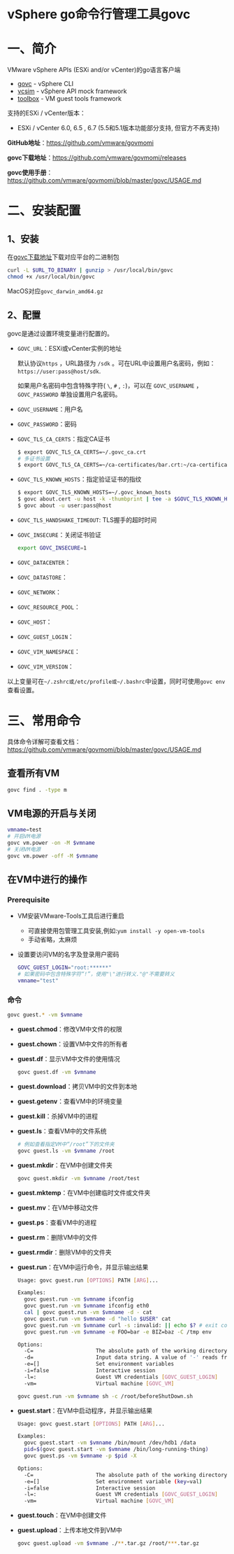 # vSphere go命令行管理工具govc

# 一、简介

VMware vSphere APIs (ESXi and/or vCenter)的go语言客户端

- [govc](https://github.com/vmware/govmomi/blob/master/govc) - vSphere CLI
- [vcsim](https://github.com/vmware/govmomi/blob/master/vcsim) - vSphere API mock framework
- [toolbox](https://github.com/vmware/govmomi/blob/master/toolbox) - VM guest tools framework

支持的ESXi / vCenter版本：

-  ESXi / vCenter 6.0, 6.5 , 6.7 (5.5和5.1版本功能部分支持, 但官方不再支持)

**GitHub地址**：https://github.com/vmware/govmomi

**govc下载地址**：https://github.com/vmware/govmomi/releases

**govc使用手册**：https://github.com/vmware/govmomi/blob/master/govc/USAGE.md

# 二、安装配置

## 1、安装

在[govc下载地址](https://github.com/vmware/govmomi/releases)下载对应平台的二进制包

```bash
curl -L $URL_TO_BINARY | gunzip > /usr/local/bin/govc
chmod +x /usr/local/bin/govc
```

MacOS对应`govc_darwin_amd64.gz`

## 2、配置

govc是通过设置环境变量进行配置的。

- `GOVC_URL`：ESXi或vCenter实例的地址

  默认协议`https` ，URL路径为 `/sdk` 。可在URL中设置用户名密码，例如： `https://user:pass@host/sdk`.

  如果用户名密码中包含特殊字符( `\`, `#` , `:`)，可以在 `GOVC_USERNAME` ， `GOVC_PASSWORD` 单独设置用户名密码。

- `GOVC_USERNAME`：用户名

- `GOVC_PASSWORD`：密码

- `GOVC_TLS_CA_CERTS`：指定CA证书

  ```bash
  $ export GOVC_TLS_CA_CERTS=~/.govc_ca.crt
  # 多证书设置
  $ export GOVC_TLS_CA_CERTS=~/ca-certificates/bar.crt:~/ca-certificates/foo.crt
  ```

- `GOVC_TLS_KNOWN_HOSTS`：指定验证证书的指纹

  ```bash
  $ export GOVC_TLS_KNOWN_HOSTS=~/.govc_known_hosts
  $ govc about.cert -u host -k -thumbprint | tee -a $GOVC_TLS_KNOWN_HOSTS
  $ govc about -u user:pass@host
  ```

- `GOVC_TLS_HANDSHAKE_TIMEOUT`: TLS握手的超时时间

- `GOVC_INSECURE`：关闭证书验证

  ```bash
  export GOVC_INSECURE=1
  ```

- `GOVC_DATACENTER`：

- `GOVC_DATASTORE`：

- `GOVC_NETWORK`：

- `GOVC_RESOURCE_POOL`：

- `GOVC_HOST`：

- `GOVC_GUEST_LOGIN`：

- `GOVC_VIM_NAMESPACE`：

- `GOVC_VIM_VERSION`：

以上变量可在`~/.zshrc或/etc/profile或~/.bashrc`中设置，同时可使用`govc env`查看设置。

# 三、常用命令

具体命令详解可查看文档：https://github.com/vmware/govmomi/blob/master/govc/USAGE.md

## 查看所有VM

```bash
govc find . -type m
```

## VM电源的开启与关闭

```bash
vmname=test
# 开启VM电源
govc vm.power -on -M $vmname
# 关闭VM电源
govc vm.power -off -M $vmname
```

## 在VM中进行的操作

### Prerequisite

- VM安装VMware-Tools工具后进行重启
  - 可直接使用包管理工具安装,例如:`yum install -y open-vm-tools`
  - 手动省略，太麻烦

- 设置要访问VM的名字及登录用户密码

  ```bash
  GOVC_GUEST_LOGIN="root:******"
  # 如果密码中包含特殊字符“!”，使用"\"进行转义."@"不需要转义
  vmname="test"
  ```

### 命令

```bash
govc guest.* -vm $vmname 
```

- **guest.chmod**：修改VM中文件的权限

- **guest.chown**：设置VM中文件的所有者

- **guest.df**：显示VM中文件的使用情况

  ```bash
  govc guest.df -vm $vmname
  ```

- **guest.download**：拷贝VM中的文件到本地

- **guest.getenv**：查看VM中的环境变量

- **guest.kill**：杀掉VM中的进程

- **guest.ls**：查看VM中的文件系统

  ```bash
  # 例如查看指定VM中“/root”下的文件夹
  govc guest.ls -vm $vmname /root
  ```

- **guest.mkdir**：在VM中创建文件夹

  ```bash
  govc guest.mkdir -vm $vmname /root/test
  ```

- **guest.mktemp**：在VM中创建临时文件或文件夹

- **guest.mv**：在VM中移动文件

- **guest.ps**：查看VM中的进程

- **guest.rm**：删除VM中的文件

- **guest.rmdir**：删除VM中的文件夹

- **guest.run**：在VM中运行命令，并显示输出结果

  ```bash
  Usage: govc guest.run [OPTIONS] PATH [ARG]...
  
  Examples:
    govc guest.run -vm $vmname ifconfig
    govc guest.run -vm $vmname ifconfig eth0
    cal | govc guest.run -vm $vmname -d - cat
    govc guest.run -vm $vmname -d "hello $USER" cat
    govc guest.run -vm $vmname curl -s :invalid: || echo $? # exit code 6
    govc guest.run -vm $vmname -e FOO=bar -e BIZ=baz -C /tmp env
  
  Options:
    -C=                    The absolute path of the working directory for the program to start
    -d=                    Input data string. A value of '-' reads from OS stdin
    -e=[]                  Set environment variables
    -i=false               Interactive session
    -l=:                   Guest VM credentials [GOVC_GUEST_LOGIN]
    -vm=                   Virtual machine [GOVC_VM]
  
  govc guest.run -vm $vmname sh -c /root/beforeShutDown.sh
  ```

- **guest.start**：在VM中启动程序，并显示输出结果

  ```bash
  Usage: govc guest.start [OPTIONS] PATH [ARG]...
  
  Examples:
    govc guest.start -vm $vmname /bin/mount /dev/hdb1 /data
    pid=$(govc guest.start -vm $vmname /bin/long-running-thing)
    govc guest.ps -vm $vmname -p $pid -X
  
  Options:
    -C=                    The absolute path of the working directory for the program to start
    -e=[]                  Set environment variable (key=val)
    -i=false               Interactive session
    -l=:                   Guest VM credentials [GOVC_GUEST_LOGIN]
    -vm=                   Virtual machine [GOVC_VM]
  ```

- **guest.touch**：在VM中创建文件

- **guest.upload**：上传本地文件到VM中

  ```bash
  govc guest.upload -vm $vmname ./**.tar.gz /root/***.tar.gz
  ```

  









